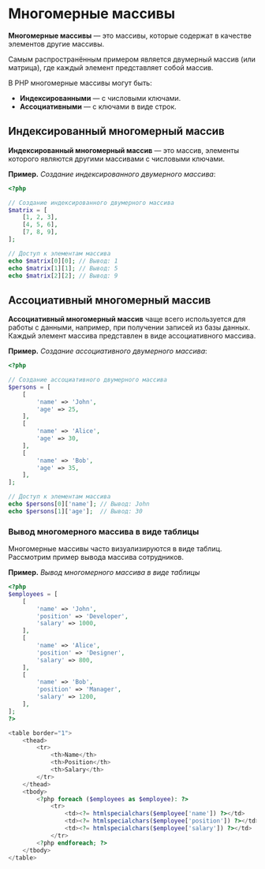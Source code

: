 # Многомерные массивы

**Многомерные массивы** — это массивы, которые содержат в качестве элементов другие массивы.

Самым распространённым примером является двумерный массив (или матрица), где каждый элемент представляет собой массив.

В PHP многомерные массивы могут быть:

- **Индексированными** — с числовыми ключами.
- **Ассоциативными** — с ключами в виде строк.

## Индексированный многомерный массив

**Индексированный многомерный массив** — это массив, элементы которого являются другими массивами с числовыми ключами.

**Пример.** _Создание индексированного двумерного массива_:

```php
<?php

// Создание индексированного двумерного массива
$matrix = [
    [1, 2, 3],
    [4, 5, 6],
    [7, 8, 9],
];

// Доступ к элементам массива
echo $matrix[0][0]; // Вывод: 1
echo $matrix[1][1]; // Вывод: 5
echo $matrix[2][2]; // Вывод: 9
```

## Ассоциативный многомерный массив

**Ассоциативный многомерный массив** чаще всего используется для работы с данными, например, при получении записей из базы данных. Каждый элемент массива представлен в виде ассоциативного массива.

**Пример.** _Создание ассоциативного двумерного массива_:

```php
<?php

// Создание ассоциативного двумерного массива
$persons = [
    [
        'name' => 'John',
        'age' => 25,
    ],
    [
        'name' => 'Alice',
        'age' => 30,
    ],
    [
        'name' => 'Bob',
        'age' => 35,
    ],
];

// Доступ к элементам массива
echo $persons[0]['name']; // Вывод: John
echo $persons[1]['age'];  // Вывод: 30
```

### Вывод многомерного массива в виде таблицы

Многомерные массивы часто визуализируются в виде таблиц. Рассмотрим пример вывода массива сотрудников.

**Пример.** _Вывод многомерного массива в виде таблицы_

```php
<?php
$employees = [
    [
        'name' => 'John',
        'position' => 'Developer',
        'salary' => 1000,
    ],
    [
        'name' => 'Alice',
        'position' => 'Designer',
        'salary' => 800,
    ],
    [
        'name' => 'Bob',
        'position' => 'Manager',
        'salary' => 1200,
    ],
];
?>

<table border="1">
    <thead>
        <tr>
            <th>Name</th>
            <th>Position</th>
            <th>Salary</th>
        </tr>
    </thead>
    <tbody>
        <?php foreach ($employees as $employee): ?>
            <tr>
                <td><?= htmlspecialchars($employee['name']) ?></td>
                <td><?= htmlspecialchars($employee['position']) ?></td>
                <td><?= htmlspecialchars($employee['salary']) ?></td>
            </tr>
        <?php endforeach; ?>
    </tbody>
</table>
```
